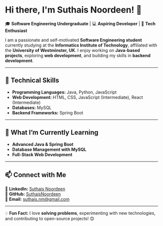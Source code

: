 # Hi there, I'm Suthais Noordeen! 👋

🎓 **Software Engineering Undergraduate** | 💻 **Aspiring Developer** | 🚀 **Tech Enthusiast**  

I am a passionate and self-motivated **Software Engineering student** currently studying at the **Informatics Institute of Technology**, affiliated with the **University of Westminster, UK**. I enjoy working on **Java-based projects**, exploring **web development**, and building my skills in **backend development**.  

---

## 🚀 **Technical Skills**
- **Programming Languages:** Java, Python, JavaScript  
- **Web Development:** HTML, CSS, JavaScript (Intermediate), React (Intermediate)  
- **Databases:** MySQL  
- **Backend Frameworks:** Spring Boot  

---



## 🌱 **What I’m Currently Learning**
- **Advanced Java & Spring Boot**
- **Database Management with MySQL**
- **Full-Stack Web Development**

---

## 📫 **Connect with Me**
🔗 **LinkedIn:** [Suthais Noordeen](https://www.linkedin.com/in/suthais-noordeen-9791292ba/)  
🔗 **GitHub:** [SuthaisNoordeen](https://github.com/SuthaisNoordeen)  
📧 **Email:** suthais.nm@gmail.com  

---

💡 **Fun Fact:** I love **solving problems**, experimenting with new technologies, and contributing to open-source projects! 😊  

